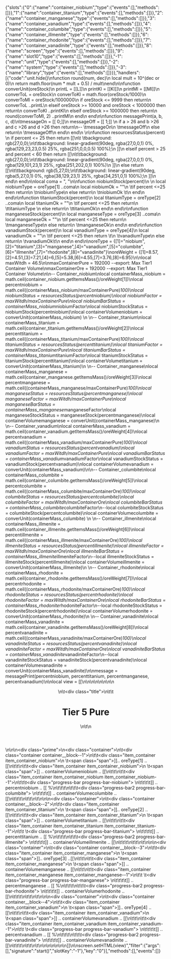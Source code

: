 {"slots":{"0":{"name":"container_niobium","type":{"events":[],"methods":[]}},"1":{"name":"container_titanium","type":{"events":[],"methods":[]}},"2":{"name":"container_manganese","type":{"events":[],"methods":[]}},"3":{"name":"container_vanadium","type":{"events":[],"methods":[]}},"4":{"name":"container_columbite","type":{"events":[],"methods":[]}},"5":{"name":"container_illmenite","type":{"events":[],"methods":[]}},"6":{"name":"container_rhodonite","type":{"events":[],"methods":[]}},"7":{"name":"container_vanadinite","type":{"events":[],"methods":[]}},"8":{"name":"screen","type":{"events":[],"methods":[]}},"9":{"name":"slot10","type":{"events":[],"methods":[]}},"-1":{"name":"unit","type":{"events":[],"methods":[]}},"-2":{"name":"system","type":{"events":[],"methods":[]}},"-3":{"name":"library","type":{"events":[],"methods":[]}}},"handlers":[{"code":"unit.hide()\nfunction round(num, dec)\n  local mult = 10^(dec or 0)\n  return math.floor(num * mult + 0.5) / mult\nend\n\nfunction converUnit(oreStock)\n     printL = [[L]]\n     printKl = [[Kl]]\n     printMl = [[Ml]]\n     converToL = oreStock\n     converToKl = math.floor(oreStock/1000)\n     converToMl = oreStock/1000000\n    if oreStock <= 9999 then return\n         converToL ..printL\n         elseif oreStock >= 10000 and oreStock < 1000000 then return\n         converToKl ..printKl\n         elseif oreStock >= 1000000 then return\n         round(converToMl, 2) ..printMl\n        end\n    end\n\nfunction messagePrint(a, b, c, d)\n\tmessageOn = [[ 0;]]\n     messageOff = [[ 1;]]  \n    if a > 26 and b >26 and c >26 and d >26 then return\n--        \tmessageOn\n        \tmessageOff\n        else return\n        \tmessageOff\n        end\n    end\n    \n\nfunction resourcesStatus(percent)        \n    if percent <= 25 then return [[\n\t   \tbackground: rgb(27,0,0);\n\t\tbackground: linear-gradient(90deg, rgba(27,0,0,1) 0%, rgba(129,23,23,0.5) 25%, rgba(251,0,0,0.5) 100%);\n        ]]\n       elseif percent > 25 and percent < 60 then return [[\n\t\tbackground: rgb(27,0,0);\n\t\tbackground: linear-gradient(90deg, rgba(27,0,0,1) 0%, rgba(129,101,23,1) 25%, rgba(251,202,0,1) 100%)\n        ]]\n        else return [[\n\t\tbackground: rgb(5,27,0);\n\t\tbackground: linear-gradient(90deg, rgba(5,27,0,1) 0%, rgba(38,129,23,1) 25%, rgba(34,251,0,1) 100%);\n        ]]\n        end\n    end\n\nlocal coma = \", \"\n\nfunction niobiumStock(percent)\n    \n    local niobiumType = oreType[1] ..coma\n    local niobiumOk = \"\"\n    \tif percent <=25 then return\n        \tniobiumType\n        else return\n        \tniobiumOk     \t\n        end\n     end\n\nfunction titaniumStock(percent)\n    local titaniumType = oreType[2] ..coma\n    local titaniumOk = \"\"\n    \tif percent <=25 then return\n        \ttitaniumType      \n        else return\n        \ttitaniumOk\n        end\n     end\n\nfunction manganeseStock(percent)\n    local manganeseType = oreType[3] ..coma\n    local manganeseOk = \"\"\n    \tif percent <=25 then return\n        \tmanganeseType\n        else return\n        \tmanganeseOk\n        end\n     end\n\nfunction vanadiumStock(percent)\n    local vanadiumType = oreType[4]\n    local vanadiumOk = \"\"\n    \tif percent <=25 then return     \t\n        \tvanadiumType\n        else return\n        \tvanadiumOk\t\n        end\n     end\n\noreType = {[1]=\"niobium\",[2]=\"titanium\",[3]=\"manganese\",[4]=\"vanadium\",[5]=\"columbite\",[6]=\"illmenite\",[7]=\"rhodonite\",[8]=\"vanadinite\"}\noreWeight = {[1]=8.57,[2]=4.51,[3]=7.21,[4]=6,[5]=5.38,[6]=4.55,[7]=3.76,[8]=6.95}\n\nlocal maxWitdh = 46.5\n\nmaxContainerPure = 192000 --export: Max Tier1 Container Volume\nmaxContainerOre = 192000 --export: Max Tier1 Container Volume\n\n-- Container_niobium\nlocal containerMass_niobium = math.ceil(container_niobium.getItemsMass()/oreWeight[1])\nlocal percentniobium = math.ceil((containerMass_niobium/maxContainerPure)*100)\nlocal niobiumStatus = resourcesStatus(percentniobium)\nlocal niobiumFactor = maxWitdh/maxContainerPure\nlocal niobiumBarStatus = containerMass_niobium*niobiumFactor\nlocal niobiumStockStatus = niobiumStock(percentniobium)\nlocal containerVolumeniobium = converUnit(containerMass_niobium) \n    \n-- Container_titanium\nlocal containerMass_titanium = math.ceil(container_titanium.getItemsMass()/oreWeight[2])\nlocal percenttitanium = math.ceil((containerMass_titanium/maxContainerPure)*100)\nlocal titaniumStatus = resourcesStatus(percenttitanium)\nlocal titaniumFactor = maxWitdh/maxContainerPure\nlocal titaniumBarStatus = containerMass_titanium*titaniumFactor\nlocal titaniumStockStatus = titaniumStock(percenttitanium)\nlocal containerVolumetitanium = converUnit(containerMass_titanium)\n    \n-- Container_manganese\nlocal containerMass_manganese = math.ceil(container_manganese.getItemsMass()/oreWeight[3])\nlocal percentmanganese = math.ceil((containerMass_manganese/maxContainerPure)*100)\nlocal manganeseStatus = resourcesStatus(percentmanganese)\nlocal manganeseFactor = maxWitdh/maxContainerPure\nlocal manganeseBarStatus = containerMass_manganese*manganeseFactor\nlocal manganeseStockStatus = manganeseStock(percentmanganese)\nlocal containerVolumemanganese = converUnit(containerMass_manganese)\n    \n-- Container_vanadium\nlocal containerMass_vanadium = math.ceil(container_vanadium.getItemsMass()/oreWeight[4])\nlocal percentvanadium = math.ceil((containerMass_vanadium/maxContainerPure)*100)\nlocal vanadiumStatus = resourcesStatus(percentvanadium)\nlocal vanadiumFactor = maxWitdh/maxContainerPure\nlocal vanadiumBarStatus = containerMass_vanadium*vanadiumFactor\nlocal vanadiumStockStatus = vanadiumStock(percentvanadium)\nlocal containerVolumevanadium = converUnit(containerMass_vanadium)\n\n-- Container_columbite\nlocal containerMass_columbite = math.ceil(container_columbite.getItemsMass()/oreWeight[5])\nlocal percentcolumbite = math.ceil((containerMass_columbite/maxContainerOre)*100)\nlocal columbiteStatus = resourcesStatus(percentcolumbite)\nlocal columbiteFactor = maxWitdh/maxContainerOre\nlocal columbiteBarStatus = containerMass_columbite*columbiteFactor\n--local columbiteStockStatus = columbiteStock(percentcolumbite)\nlocal containerVolumecolumbite = converUnit(containerMass_columbite) \n    \n-- Container_illmenite\nlocal containerMass_illmenite = math.ceil(container_illmenite.getItemsMass()/oreWeight[6])\nlocal percentillmenite = math.ceil((containerMass_illmenite/maxContainerOre)*100)\nlocal illmeniteStatus = resourcesStatus(percentillmenite)\nlocal illmeniteFactor = maxWitdh/maxContainerOre\nlocal illmeniteBarStatus = containerMass_illmenite*illmeniteFactor\n--local illmeniteStockStatus = illmeniteStock(percentillmenite)\nlocal containerVolumeillmenite = converUnit(containerMass_illmenite)\n    \n-- Container_rhodonite\nlocal containerMass_rhodonite = math.ceil(container_rhodonite.getItemsMass()/oreWeight[7])\nlocal percentrhodonite = math.ceil((containerMass_rhodonite/maxContainerOre)*100)\nlocal rhodoniteStatus = resourcesStatus(percentrhodonite)\nlocal rhodoniteFactor = maxWitdh/maxContainerOre\nlocal rhodoniteBarStatus = containerMass_rhodonite*rhodoniteFactor\n--local rhodoniteStockStatus = rhodoniteStock(percentrhodonite)\nlocal containerVolumerhodonite = converUnit(containerMass_rhodonite)\n    \n-- Container_vanadinite\nlocal containerMass_vanadinite = math.ceil(container_vanadinite.getItemsMass()/oreWeight[8])\nlocal percentvanadinite = math.ceil((containerMass_vanadinite/maxContainerOre)*100)\nlocal vanadiniteStatus = resourcesStatus(percentvanadinite)\nlocal vanadiniteFactor = maxWitdh/maxContainerOre\nlocal vanadiniteBarStatus = containerMass_vanadinite*vanadiniteFactor\n--local vanadiniteStockStatus = vanadiniteStock(percentvanadinite)\nlocal containerVolumevanadinite = converUnit(containerMass_vanadinite)\n\nmessage = messagePrint(percentniobium, percenttitanium, percentmanganese, percentvanadium)\n\nlocal view = [[\n<html>\n<head>\n</head>\n\n<style>\nem {\n\tfont-weight: bold;\n}\n\n.niobium {\n\ttext-shadow: 0 0px 0.11vw rgba(71, 157, 250, 0.8);\n\tcolor: rgba(71, 157, 250, 0.8);\n}\n.titanium {\n\ttext-shadow: 0 0px 0.11vw rgba(250, 232, 71, 0.8);\n\tcolor: rgba(250, 232, 71, 0.8);\n}\n\n.manganese {\n\ttext-shadow: 0 0px 0.11vw rgba(146, 146, 174, 0.8);\n\tcolor: rgba(146, 146, 174, 0.8);\n}\n.vanadium {\n\ttext-shadow: 0 0px 0.11vw rgba(249, 112, 112, 0.8);\n\tcolor: rgba(249, 112, 112, 0.8);\n}\n\n.weak {\n\tanimation: faible 1s infinite alternate;\n}\n\n\nbody {\n\twidth:100%;\n\tbackground-color: rgba(0, 0, 0, 1);\n}\n\n.progress-bar {\n\toverflow: visible;\n\twhite-space: nowrap;\n\theight: 70%;\n\tbox-shadow: 0 0vw 0.2vw rgba(0, 0, 0, 0.8);\n}\n\n\t.progress-bar-niobium {\n\t\twidth: ]].. niobiumBarStatus .. [[vw;\n\t\t]] .. niobiumStatus .. [[\n\t}\n\n\t.progress-bar-titanium {\n\t\twidth: ]].. titaniumBarStatus ..[[vw;\n\t\t]] .. titaniumStatus .. [[\n\t}\n\n\t.progress-bar-manganese {\n\t\twidth: ]].. manganeseBarStatus ..[[vw;\n\t\t]] .. manganeseStatus .. [[\n\t}\n\n\t.progress-bar-vanadium {\n\t\twidth: ]].. vanadiumBarStatus ..[[vw;\n\t\t]] .. vanadiumStatus .. [[\n\t}\n\n.progress-bar2 {\n\tfont-size: 2vw;\n\toverflow: visible;\n\twhite-space: nowrap;\n\theight: 30%;\n\tbox-shadow: 0 0vw 0.1vw rgba(0, 0, 0, 0.4);\n}\n\n\t.progress-bar-columbite {\n\t\twidth: ]].. columbiteBarStatus .. [[vw;\n\t\t]] .. columbiteStatus .. [[\n\t}\n\n\t.progress-bar-illmenite {\n\t\twidth: ]].. illmeniteBarStatus ..[[vw;\n\t\t]] .. illmeniteStatus .. [[\n\t}\n\n\t.progress-bar-rhodonite {\n\t\twidth: ]].. rhodoniteBarStatus ..[[vw;\n\t\t]] .. rhodoniteStatus .. [[\n\t}\n\n\t.progress-bar-vanadinite {\n\t\twidth: ]].. vanadiniteBarStatus ..[[vw;\n\t\t]] .. vanadiniteStatus .. [[\n\t}\n\n /*Parent container*/\n\n.prime {\n\twitdh : auto;\n\tposition: absolute;\n\tleft: 2.58vw;\n\tanimation: show 1s ease-in;\n}\n\t.title h1 {\n\t\tfont-size: 8vw;\n\t\ttext-align: center;\n\t\tpadding: 0.51vw;\n}\n\t.container {\n\t\ttext-align: center;\n\t\twidth: 50vw;\n\t\tdisplay: grid;\n\t\tgrid-template-rows: 9vw;\n\t\tgrid-template-columns: 25.8vw 20.64vw 100%;\n\t\talign-items: center;\n\t\tpadding: 1vw;\n}\n\t\t.container_message {\n    \t\topacity:  ]] .. message.. [[ ;\n\t\t\ttext-align: center;\n\t\t\twidth: 100vw;\n\t\t\tdisplay: inherit flex;\n\t\t\talign-items: center;\n\t\t\tpadding-right: 2.58vw;\n\t\t\tpadding-top: 2.58vw;\n}\n\n/*Child container*/\n\t.span {\nposition: absolute;\n    top: 50%;\n    left: 50%;\n    transform: translate(-50%, -50%);\n}\n\n\t.item_container {\n\t\tjustify-self: auto;\n  \t\tpadding: 1.03vw;\n\t\theight: 100%;\n  \t\tfont-size: 3.5vw;\n\t\tposition: relative;\n\t\tvertical-align: middle;\n  \t\ttext-align: center;\t\t\n  \t\tcolor: white;\n\t}\n\n\t.item_container_niobium {\n        background-color: rgba(71, 157, 250, 0.4);\n        border: 0.2vw solid rgba(71, 157, 250, 1);\n\t}\n\t.item_container_titanium {\n\t\tbackground-color: rgba(250, 232, 71, 0.4);\n\t\tborder: 0.2vw solid rgba(250, 232, 71, 1);\n\t}\n\t.item_container_manganese {\n\t\tbackground-color: rgba(146, 146, 174, 0.4);\n\t\tborder: 0.2vw solid rgba(146, 146, 174, 1);\n\t}\n\t.item_container_vanadium {\n\t\tbackground-color: rgba(249, 112, 112, 0.4);\n\t\tborder: 0.2vw solid rgba(249, 112, 112, 1);\n\t}\n\n\t\t.item_container_niobium--1 {\n\t\t\tbackground-color: rgba(0, 0, 0, 0.4);\n\t\t}\n\t\t.item_container_titanium--1 {\n\t\t\tbackground-color: rgba(0, 0, 0, 0.4);\n\t\t}\n\t\t.item_container_manganese--1 {\n\t\t\tbackground-color: rgba(0, 0, 0, 0.4);\n\t\t}\n\t\t.item_container_vanadium--1 {\n\t\t\tbackground-color: rgba(0, 0, 0, 0.4);\n\t\t\tz-index: 2;\n\t\t}\n\n\t\t.infos_title {\n\t\t\tposition: relative;\n\t\t\tleft: 34.83vw;\n\t\t\tcolor: red;\n\t\t\tmargin-bottom: 3.09vw;\n\t\t\twidth: 25.8vw;\n\t\t\tfont-weight: bold;\n\t\t\tborder-bottom: 0.31vw solid red;\n\t\t\tfont-size: 3.92vw;\n\t\t\tanimation: urgent 2s infinite alternate;\n\t\t}\n\t\t.item_container_message {\n\t\t\tjustify-self: center;\n\t\t\talign-items: center;\n  \t\t\tfont-size: 3.09vw;\n  \t\t\ttext-align: center;\n  \t\t\tcolor: white;\n\t\t\tpadding-right: 0.16vw;\n\t\t}\n\n@keyframes show {\n\t0% {\n\t\topacity: 0;\n\t}\n\t100% {\n\t\topacity: 1;\n\t}\n}\n\n@keyframes faible {\n\t0% {\n\t\ttransform: scale(0.95);\n\t}\n\t100% {\n\t\ttransform: scale(1);\n\t}\n}\n\n@keyframes urgent {\n\t0% {\n\t\ttransform: scale(1.25);\n\t}\n\t100% {\n\t\ttransform: scale(1.5);\n \t}\n}\n\n</style>\n\n<!-- CONTAINER -->\n<header>\n\t<div class=\"title\">\n\t\t<h1>Tier 5 Pure</h1>\n\t</div>\n</header>\n\n<body>\n<div class=\"prime\">\n<div class=\"container\">\n\t<div class=\"container container__block--1\">\n\t\t<div class=\"item_container item_container_niobium\">\n          \t<span class=\"span\">]].. oreType[1] ..[[</span>\n\t\t</div>\n\t\t<div class=\"item_container item_container_niobium\">\n        \t<span class=\"span\">]] .. containerVolumeniobium .. [[</span>\n\t\t</div>\n\t\t<div class=\"item_container item_container_niobium item_container_niobium--1\">\n\t\t\t<div class=\"progress-bar progress-bar-niobium\"> \n\t\t\t\t]] .. percentniobium .. [[ %\n\t\t\t</div>\n\t\t\t<div class=\"progress-bar2 progress-bar-columbite\"> \n\t\t\t\t]] .. containerVolumecolumbite .. [[\n\t\t\t</div>\n\t\t</div>\n\t</div>\n</div>\n\n<div class=\"container\">\n\t<div class=\"container container__block--2\">\n\t\t<div class=\"item_container item_container_titanium\">\n          \t<span class=\"span\">]].. oreType[2] ..[[</span>\n\t\t</div>\n\t\t<div class=\"item_container item_container_titanium\">\n        \t<span class=\"span\">]] .. containerVolumetitanium .. [[</span>\n\t\t</div>\n\t\t<div class=\"item_container item_container_titanium item_container_titanium--1\">\n\t\t   \t<div class=\"progress-bar progress-bar-titanium\"> \n\t\t\t\t]] .. percenttitanium .. [[ %\n\t\t\t</div>\n\t\t\t<div class=\"progress-bar2 progress-bar-illmenite\"> \n\t\t\t\t]] .. containerVolumeillmenite .. [[\n\t\t\t</div>\n\t\t</div>\n\t</div>\n</div>\n\n<div class=\"container\">\n\t<div class=\"container container__block--3\">\n\t\t<div class=\"item_container item_container_manganese\">\n          \t<span class=\"span\">]].. oreType[3] ..[[</span>\n\t\t</div>\n\t\t<div class=\"item_container item_container_manganese\">\n        \t<span class=\"span\">]] .. containerVolumemanganese .. [[</span>\n\t\t</div>\n\t\t<div class=\"item_container item_container_manganese item_container_manganese--1\">\n\t\t   \t<div class=\"progress-bar progress-bar-manganese\"> \n\t\t\t\t]] .. percentmanganese .. [[ %\n\t\t\t</div>\n\t\t\t<div class=\"progress-bar2 progress-bar-rhodonite\"> \n\t\t\t\t]] .. containerVolumerhodonite .. [[\n\t\t\t</div>\n\t\t</div>\n\t</div>\n</div>\n\n<div class=\"container\">\n\t<div class=\"container container__block--4\">\n\t\t<div class=\"item_container item_container_vanadium\">\n          \t<span class=\"span\">]].. oreType[4] ..[[</span>\n\t\t</div>\n\t\t<div class=\"item_container item_container_vanadium\">\n        \t<span class=\"span\">]] .. containerVolumevanadium .. [[</span>\n\t\t</div>\n\t\t<div class=\"item_container item_container_vanadium item_container_vanadium--1\">\n\t\t   \t<div class=\"progress-bar progress-bar-vanadium\"> \n\t\t\t\t]] .. percentvanadium .. [[ %\n\t\t\t</div>\n\t\t\t<div class=\"progress-bar2 progress-bar-vanadinite\"> \n\t\t\t\t]] .. containerVolumevanadinite .. [[\n\t\t\t</div>\n\t\t</div>\n\t</div>\n</div>\n\n<!--\n<div class=\"container_message\">\n\t<div class=\"item_container\">\n\t\t<div class=\"infos_title\">\n\t\t\tALERT\n\t\t</div>\n\n\t\t<div class=\"item_container_message\">\n\t\t\t<div class=\"infos_message\">\n\t\t\t\t<div class=\"weak\">\n\t\t\t\tLow stock of \n\t\t\t\t<em class=\"niobium\">]].. niobiumStockStatus ..[[</em>\n\t\t\t\t<em class=\"titanium\">]].. titaniumStockStatus ..[[</em>\n\t\t\t\t<em class=\"manganese\">]].. manganeseStockStatus ..[[</em>\n\t\t\t\t<em class=\"vanadium\">]].. vanadiumStockStatus ..[[</em>\n\t\t\t\t<br>\n\t\t\t\tMiners have to work !\n\t\t\t\t</div>\n\t\t\t</div>\n\t\t</div>\n\t</div>\n</div>\n-->\n\n</body>\n</html>\n]]\n\nscreen.setHTML(view)","filter":{"args":[],"signature":"start()","slotKey":"-1"},"key":"0"}],"methods":[],"events":[]}